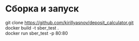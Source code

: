 # Сборка и запуск
git clone https://github.com/kirillyasnov/deposit_calculator.git \
docker build -t sber_test . \
docker run sber_test -p 80:80 
